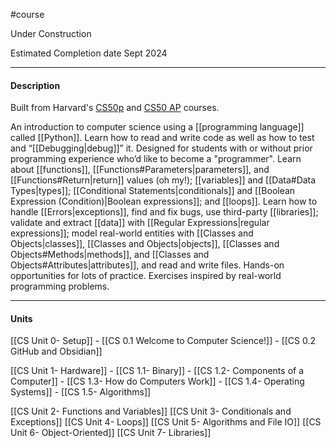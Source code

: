 #course

Under Construction

Estimated Completion date Sept 2024

---
#### **Description**

Built from Harvard's [CS50p](https://cs50.harvard.edu/python/2022/) and [CS50 AP](https://cs50.harvard.edu/ap/2024/curriculum/) courses.

An introduction to computer science using a [[programming language]] called [[Python]]. Learn how to read and write code as well as how to test and “[[Debugging|debug]]” it. Designed for students with or without prior programming experience who’d like to become a "programmer". Learn about [[functions]], [[Functions#Parameters|parameters]], and [[Functions#Return|return]] values (oh my!); [[variables]] and [[Data#Data Types|types]]; [[Conditional Statements|conditionals]] and [[Boolean Expression (Condition)|Boolean expressions]]; and [[loops]]. Learn how to handle [[Errors|exceptions]], find and fix bugs, use third-party [[libraries]]; validate and extract [[data]] with [[Regular Expressions|regular expressions]]; model real-world entities with [[Classes and Objects|classes]], [[Classes and Objects|objects]], [[Classes and Objects#Methods|methods]], and [[Classes and Objects#Attributes|attributes]], and read and write files. Hands-on opportunities for lots of practice. Exercises inspired by real-world programming problems. 

---
#### **Units**

[[CS Unit 0- Setup]]
	- [[CS 0.1 Welcome to Computer Science!]]
	- [[CS 0.2 GitHub and Obsidian]]

[[CS Unit 1- Hardware]]
	- [[CS 1.1- Binary]]
	- [[CS 1.2- Components of a Computer]]
	- [[CS 1.3- How do Computers Work]]
	- [[CS 1.4- Operating Systems]]
	- [[CS 1.5- Algorithms]]
	
[[CS Unit 2- Functions and Variables]]
[[CS Unit 3- Conditionals and Exceptions]]
[[CS Unit 4- Loops]]
[[CS Unit 5- Algorithms and File IO]]
[[CS Unit 6- Object-Oriented]]
[[CS Unit 7- Libraries]]



